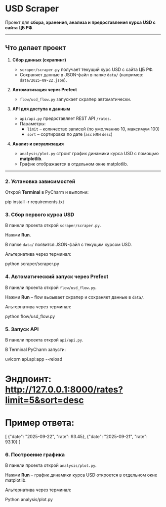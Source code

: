 # USD Scraper

Проект для **сбора, хранения, анализа и предоставления курса USD с сайта ЦБ РФ**.  

---

## **Что делает проект**

1. **Сбор данных (скрапинг)**  
   - `scraper/scraper.py` получает текущий курс USD с сайта ЦБ РФ.  
   - Сохраняет данные в JSON-файл в папке `data/` (например: `data/2025-09-22.json`).  

2. **Автоматизация через Prefect**  
   - `flow/usd_flow.py` запускает скрапер автоматически.  

3. **API для доступа к данным**  
   - `api/api.py` предоставляет REST API `/rates`.  
   - Параметры:  
     - `limit` – количество записей (по умолчанию 10, максимум 100)  
     - `sort` – сортировка по дате (`asc` или `desc`)  

4. **Анализ и визуализация**  
   - `analysis/plot.py` строит график динамики курса USD с помощью **matplotlib**.  
   - График отображается в отдельном окне matplotlib.  

---

### 2. Установка зависимостей
Открой **Terminal** в PyCharm и выполни:

pip install -r requirements.txt

### 3. Сбор первого курса USD

В панели проекта открой `scraper/scraper.py`.

Нажми **Run**.

В папке `data/` появится JSON-файл с текущим курсом USD.

Альтернатива через терминал:

python scraper/scraper.py

### 4. Автоматический запуск через Prefect

В панели проекта открой `flow/usd_flow.py`.

Нажми **Run** – flow вызывает скрапер и сохраняет данные в `data/`.

Альтернатива через терминал:

python flow/usd_flow.py

### 5. Запуск API

В панели проекта открой `api/api.py`.

В Terminal PyCharm запусти:

uvicorn api.api:app --reload

# Эндпоинт:  http://127.0.0.1:8000/rates?limit=5&sort=desc
# Пример ответа: 
[
  {"date": "2025-09-22", "rate": 93.45},
  {"date": "2025-09-21", "rate": 93.10}
]


### 6. Построение графика

В панели проекта открой `analysis/plot.py`.

Нажми **Run** – график динамики курса USD откроется в отдельном окне matplotlib.

Альтернатива через терминал:

Python analysis/plot.py


